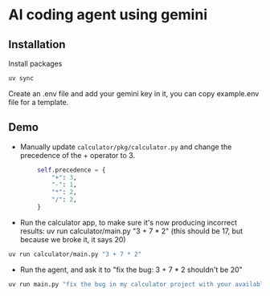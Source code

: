 # AI coding agent using gemini

## Installation

Install packages

```bash
uv sync
```

Create an .env file and add your gemini key in it, you can copy example.env file for a template.

## Demo

- Manually update `calculator/pkg/calculator.py` and change the precedence of the + operator to 3.

```python
        self.precedence = {
            "+": 3,
            "-": 1,
            "*": 2,
            "/": 2,
        }
```

- Run the calculator app, to make sure it's now producing incorrect results: uv run calculator/main.py "3 + 7 * 2" (this should be 17, but because we broke it, it says 20)

```bash
uv run calculator/main.py "3 + 7 * 2"
```

- Run the agent, and ask it to "fix the bug: 3 + 7 * 2 shouldn't be 20"

```bash
uv run main.py "fix the bug in my calculator project with your available tools, this gives incorrect output 3 + 7 * 2"
```
